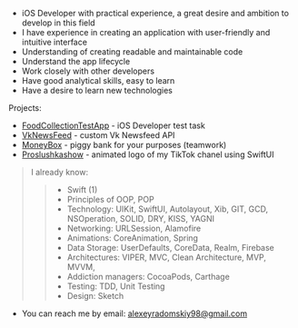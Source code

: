 - iOS Developer with practical experience, a great desire and ambition to develop in this field
- I have experience in creating an application with user-friendly and intuitive interface
- Understanding of creating readable and maintainable code
- Understand the app lifecycle
- Work closely with other developers
- Have good analytical skills, easy to learn
- Have a desire to learn new technologies

Projects:
* [FoodCollectionTestApp](https://github.com/AlexeyRadomskiy/FoodCollectionTestApp.git) - iOS Developer test task
* [VkNewsFeed](https://github.com/AlexeyRadomskiy/VkNewsFeed/tree/main) - custom Vk Newsfeed API
* [MoneyBox](https://github.com/AlexeyRadomskiy/MoneyBox.git) - piggy bank for your purposes (teamwork)
* [Proslushkashow](https://github.com/AlexeyRadomskiy/MyMoodLogoSwiftUI.git) - animated logo of my TikTok chanel using SwiftUI


> I already know:
>>  * Swift (1)
>>  * Principles of OOP, POP
>>  * Technology: UIKit, SwiftUI, Autolayout, Xib, GIT, GCD, NSOperation, SOLID, DRY, KISS, YAGNI 
>>  * Networking: URLSession, Alamofire
>>  * Animations: CoreAnimation, Spring
>>  * Data Storage: UserDefaults, CoreData, Realm, Firebase
>>  * Architectures: VIPER, MVC, Clean Architecture, MVP, MVVM, 
>>  * Addiction managers: CocoaPods, Carthage
>>  * Testing: TDD, Unit Testing
>>  * Design: Sketch
    
- You can reach me by email: alexeyradomskiy98@gmail.com
